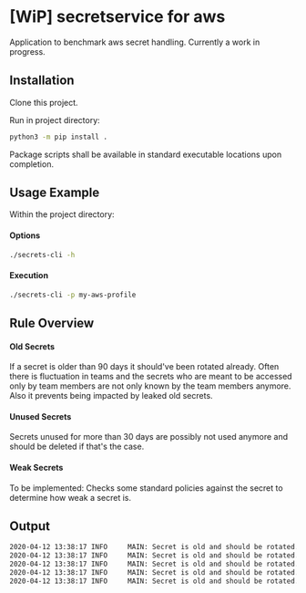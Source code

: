 \[WiP] secretservice for aws
============================
Application to benchmark aws secret handling. Currently a work in progress.

## Installation

Clone this project.

Run in project directory:

```bash
python3 -m pip install .
```

Package scripts shall be available in standard executable locations upon completion.

## Usage Example

Within the project directory:

#### Options
```bash
./secrets-cli -h
```

#### Execution

```bash
./secrets-cli -p my-aws-profile
```

## Rule Overview
#### Old Secrets
If a secret is older than 90 days it should've been rotated already. Often there is fluctuation in teams and the secrets who are meant to be accessed only by team members
are not only known by the team members anymore. Also it prevents being impacted by leaked old secrets.

#### Unused Secrets
Secrets unused for more than 30 days are possibly not used anymore and should be deleted if that's the case.

#### Weak Secrets
To be implemented: Checks some standard policies against the secret to determine how weak a secret is.

## Output

````bash
2020-04-12 13:38:17 INFO     MAIN: Secret is old and should be rotated. Age: 95 --- <Resource-ID>
2020-04-12 13:38:17 INFO     MAIN: Secret is old and should be rotated. Age: 95 --- <Resource-ID>
2020-04-12 13:38:17 INFO     MAIN: Secret is old and should be rotated. Age: 248 --- <Resource-ID>
2020-04-12 13:38:17 INFO     MAIN: Secret is old and should be rotated. Age: 248 --- <Resource-ID>
2020-04-12 13:38:17 INFO     MAIN: Secret is old and should be rotated. Age: 248 --- <Resource-ID>

